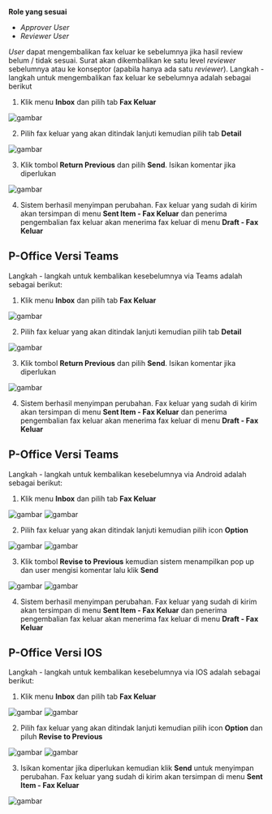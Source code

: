 **Role yang sesuai**

- *Approver User*
- *Reviewer User*

*User* dapat mengembalikan fax keluar ke sebelumnya jika hasil review belum / tidak sesuai. Surat akan dikembalikan ke satu level *reviewer* sebelumnya atau ke konseptor (apabila hanya ada satu *reviewer*). Langkah - langkah untuk mengembalikan fax keluar ke sebelumnya adalah sebagai berikut

1. Klik menu **Inbox** dan pilih tab **Fax Keluar**

![gambar](FaxKeluar/FK_Web/FK39.jpg)

2. Pilih fax keluar yang akan ditindak lanjuti kemudian pilih tab **Detail**

![gambar](FaxKeluar/FK_Web/FK40.jpg)

3. Klik tombol **Return Previous** dan pilih **Send**. Isikan komentar jika diperlukan

![gambar](FaxKeluar/FK_Web/FK-CR01.png)

4. Sistem berhasil menyimpan perubahan. Fax keluar yang sudah di kirim akan tersimpan di menu **Sent Item - Fax Keluar** dan penerima pengembalian fax keluar akan menerima fax keluar di menu **Draft - Fax Keluar**


## **P-Office Versi Teams**

Langkah - langkah untuk kembalikan kesebelumnya via Teams adalah sebagai berikut:

1. Klik menu **Inbox** dan pilih tab **Fax Keluar**

![gambar](FaxKeluar/FK_Teams/FK40.png)

2. Pilih fax keluar yang akan ditindak lanjuti kemudian pilih tab **Detail**

![gambar](FaxKeluar/FK_Teams/FK41.png)

3. Klik tombol **Return Previous** dan pilih **Send**. Isikan komentar jika diperlukan

![gambar](FaxKeluar/FK_Teams/FK42.png)

4. Sistem berhasil menyimpan perubahan. Fax keluar yang sudah di kirim akan tersimpan di menu **Sent Item - Fax Keluar** dan penerima pengembalian fax keluar akan menerima fax keluar di menu **Draft - Fax Keluar**


## **P-Office Versi Teams**

Langkah - langkah untuk kembalikan kesebelumnya via Android adalah sebagai berikut:

1. Klik menu **Inbox** dan pilih tab **Fax Keluar**

![gambar](FaxKeluar/FK_Android/KembaliFK/A01.jpg) ![gambar](FaxKeluar/FK_Android/KembaliFK/A02.jpg)

2. Pilih fax keluar yang akan ditindak lanjuti kemudian pilih icon **Option**

![gambar](FaxKeluar/FK_Android/KembaliFK/A03.jpg) ![gambar](FaxKeluar/FK_Android/KembaliFK/A04.jpg)

3. Klik tombol **Revise to Previous** kemudian sistem menampilkan pop up dan user mengisi komentar lalu klik **Send**

![gambar](FaxKeluar/FK_Android/KembaliFK/A05.jpg) ![gambar](FaxKeluar/FK_Android/KembaliFK/A06.jpg)

4. Sistem berhasil menyimpan perubahan. Fax keluar yang sudah di kirim akan tersimpan di menu **Sent Item - Fax Keluar** dan penerima pengembalian fax keluar akan menerima fax keluar di menu **Draft - Fax Keluar**

## **P-Office Versi IOS**

Langkah - langkah untuk kembalikan kesebelumnya via IOS adalah sebagai berikut:

1. Klik menu **Inbox** dan pilih tab **Fax Keluar**

![gambar](FaxKeluar/FK_IOS/FK-28.1.png) ![gambar](FaxKeluar/FK_IOS/FK-28.2.png)

2. Pilih fax keluar yang akan ditindak lanjuti kemudian pilih icon **Option** dan piluh **Revise to Previous**

![gambar](FaxKeluar/FK_IOS/FK-29.1.png) ![gambar](FaxKeluar/FK_IOS/FK-29.2.png)

3.  Isikan komentar jika diperlukan kemudian klik **Send** untuk menyimpan perubahan. Fax keluar yang sudah di kirim akan tersimpan di menu **Sent Item - Fax Keluar**

![gambar](FaxKeluar/FK_IOS/FK-30.png)
